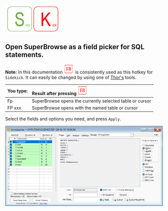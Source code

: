 [![Sidekick](Images/SKLogo.png)](../README.md)


## Open SuperBrowse as a field picker for SQL statements.  

**Note:** In this documentation ![`F8`](Images/F8.png) is consistently used as this hotkey for `Sidekick`. It can easily be changed by using one of [Thor's](https://github.com/VFPX/Thor) tools. 

| You type:                |        Result after pressing ![`F8`](Images/F8.png)|
|:-------------------------|:----------------------------------------------------------|
| Fp | SuperBrowse opens the currently selected table or cursor |
| FP xxx | SuperBrowse opens with the named table or cursor |  

Select the fields and options you need, and press `Apply`. 

![hk](Images/panfp.png)